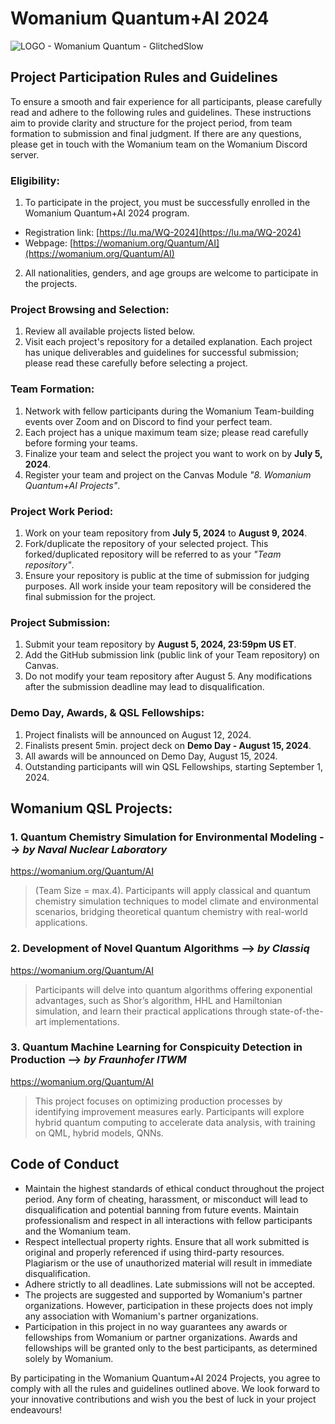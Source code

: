 # Womanium Quantum+AI 2024
![LOGO - Womanium Quantum - GlitchedSlow](https://github.com/womanium-quantum/Quantum-AI-2024/assets/40118003/98f38667-875d-430c-93ac-d4ea30588cab)

## Project Participation Rules and Guidelines
To ensure a smooth and fair experience for all participants, please carefully read and adhere to the following rules and guidelines. These instructions aim to provide clarity and structure for the project period, from team formation to submission and final judgment.
If there are any questions, please get in touch with the Womanium team on the Womanium Discord server.

### Eligibility:
  1. To participate in the project, you must be successfully enrolled in the Womanium Quantum+AI 2024 program. 
   - Registration link: [https://lu.ma/WQ-2024](https://lu.ma/WQ-2024)
   - Webpage: [https://womanium.org/Quantum/AI](https://womanium.org/Quantum/AI)
  2. All nationalities, genders, and age groups are welcome to participate in the projects. 

### Project Browsing and Selection:
  1. Review all available projects listed below.
  2. Visit each project's repository for a detailed explanation. Each project has unique deliverables and guidelines for successful submission; please read these carefully before selecting a project.

### Team Formation:
  1. Network with fellow participants during the Womanium Team-building events over Zoom and on Discord to find your perfect team.
  2. Each project has a unique maximum team size; please read carefully before forming your teams.
  3. Finalize your team and select the project you want to work on by **July 5, 2024**.
  4. Register your team and project on the Canvas Module _"8. Womanium Quantum+AI Projects"_.

### Project Work Period:
  1. Work on your team repository from **July 5, 2024** to **August 9, 2024**.
  2. Fork/duplicate the repository of your selected project. This forked/duplicated repository will be referred to as your _"Team repository"_.
  3. Ensure your repository is public at the time of submission for judging purposes. All work inside your team repository will be considered the final submission for the project.

### Project Submission:
  1. Submit your team repository by **August 5, 2024, 23:59pm US ET**.
  2. Add the GitHub submission link (public link of your Team repository) on Canvas.
  3. Do not modify your team repository after August 5. Any modifications after the submission deadline may lead to disqualification.

### Demo Day, Awards, & QSL Fellowships:
  1. Project finalists will be announced on August 12, 2024.
  2. Finalists present 5min. project deck on **Demo Day - August 15, 2024**.
  3. All awards will be announced on Demo Day, August 15, 2024.
  4. Outstanding participants will win QSL Fellowships, starting September 1, 2024.

  
## Womanium QSL Projects:
  ### 1. Quantum Chemistry Simulation for Environmental Modeling --> *by Naval Nuclear Laboratory*
  https://womanium.org/Quantum/AI
  > (Team Size = max.4).  Participants will apply classical and quantum chemistry simulation techniques to model climate and environmental scenarios, bridging theoretical quantum chemistry with real-world applications.
  ### 2. Development of Novel Quantum Algorithms --> *by Classiq*
  https://womanium.org/Quantum/AI
  > Participants will delve into quantum algorithms offering exponential advantages, such as Shor’s algorithm, HHL and Hamiltonian simulation, and learn their practical applications through state-of-the-art implementations.
  ### 3. Quantum Machine Learning for Conspicuity Detection in Production --> *by Fraunhofer ITWM*
  https://womanium.org/Quantum/AI
  > This project focuses on optimizing production processes by identifying improvement measures early. Participants will explore hybrid quantum computing to accelerate data analysis, with training on QML, hybrid models, QNNs.


## Code of Conduct
  - Maintain the highest standards of ethical conduct throughout the project period. Any form of cheating, harassment, or misconduct will lead to disqualification and potential banning from future events. Maintain professionalism and respect in all interactions with fellow participants and the Womanium team.
  - Respect intellectual property rights. Ensure that all work submitted is original and properly referenced if using third-party resources. Plagiarism or the use of unauthorized material will result in immediate disqualification.
  - Adhere strictly to all deadlines. Late submissions will not be accepted.
  - The projects are suggested and supported by Womanium's partner organizations. However, participation in these projects does not imply any association with Womanium's partner organizations.
  - Participation in this project in no way guarantees any awards or fellowships from Womanium or partner organizations. Awards and fellowships will be granted only to the best participants, as determined solely by Womanium.

By participating in the Womanium Quantum+AI 2024 Projects, you agree to comply with all the rules and guidelines outlined above. We look forward to your innovative contributions and wish you the best of luck in your project endeavours!
